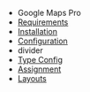 - Google Maps Pro
- [Requirements](GoogleMapsPro/requirements.md)
- [Installation](GoogleMapsPro/installation.md) 
- [Configuration](GoogleMapsPro/configuration.md) 
- divider
- [Type Config](GoogleMapsPro/type_config.md)
- [Assignment](GoogleMapsPro/assignment.md)
- [Layouts](GoogleMapsPro/layouts.md)